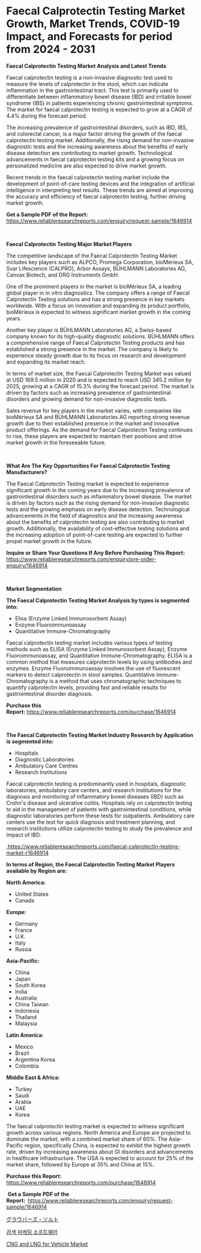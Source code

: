 <p><h1>Faecal Calprotectin Testing Market Growth, Market Trends, COVID-19 Impact, and Forecasts for period from 2024 - 2031</h1></p><p><strong>Faecal Calprotectin Testing Market Analysis and Latest Trends</strong></p>
<p><p>Faecal calprotectin testing is a non-invasive diagnostic test used to measure the levels of calprotectin in the stool, which can indicate inflammation in the gastrointestinal tract. This test is primarily used to differentiate between inflammatory bowel disease (IBD) and irritable bowel syndrome (IBS) in patients experiencing chronic gastrointestinal symptoms. The market for faecal calprotectin testing is expected to grow at a CAGR of 4.4% during the forecast period.</p><p>The increasing prevalence of gastrointestinal disorders, such as IBD, IBS, and colorectal cancer, is a major factor driving the growth of the faecal calprotectin testing market. Additionally, the rising demand for non-invasive diagnostic tests and the increasing awareness about the benefits of early disease detection are contributing to market growth. Technological advancements in faecal calprotectin testing kits and a growing focus on personalized medicine are also expected to drive market growth.</p><p>Recent trends in the faecal calprotectin testing market include the development of point-of-care testing devices and the integration of artificial intelligence in interpreting test results. These trends are aimed at improving the accuracy and efficiency of faecal calprotectin testing, further driving market growth.</p></p>
<p><strong>Get a Sample PDF of the Report:&nbsp;</strong> <a href="https://www.reliableresearchreports.com/enquiry/request-sample/1646914">https://www.reliableresearchreports.com/enquiry/request-sample/1646914</a></p>
<p>&nbsp;</p>
<p><strong>Faecal Calprotectin Testing Major Market Players</strong></p>
<p><p>The competitive landscape of the Faecal Calprotectin Testing Market includes key players such as ALPCO, Promega Corporation, bioMérieux SA, Svar Lifescience (CALPRO), Arbor Assays, BÜHLMANN Laboratories AG, Canvax Biotech, and DRG Instruments GmbH.</p><p>One of the prominent players in the market is bioMérieux SA, a leading global player in in vitro diagnostics. The company offers a range of Faecal Calprotectin Testing solutions and has a strong presence in key markets worldwide. With a focus on innovation and expanding its product portfolio, bioMérieux is expected to witness significant market growth in the coming years.</p><p>Another key player is BÜHLMANN Laboratories AG, a Swiss-based company known for its high-quality diagnostic solutions. BÜHLMANN offers a comprehensive range of Faecal Calprotectin Testing products and has established a strong presence in the market. The company is likely to experience steady growth due to its focus on research and development and expanding its market reach.</p><p>In terms of market size, the Faecal Calprotectin Testing Market was valued at USD 169.5 million in 2020 and is expected to reach USD 345.2 million by 2025, growing at a CAGR of 15.3% during the forecast period. The market is driven by factors such as increasing prevalence of gastrointestinal disorders and growing demand for non-invasive diagnostic tests.</p><p>Sales revenue for key players in the market varies, with companies like bioMérieux SA and BÜHLMANN Laboratories AG reporting strong revenue growth due to their established presence in the market and innovative product offerings. As the demand for Faecal Calprotectin Testing continues to rise, these players are expected to maintain their positions and drive market growth in the foreseeable future.</p></p>
<p>&nbsp;</p>
<p><strong>What Are The Key Opportunities For Faecal Calprotectin Testing Manufacturers?</strong></p>
<p><p>The Faecal Calprotectin Testing market is expected to experience significant growth in the coming years due to the increasing prevalence of gastrointestinal disorders such as inflammatory bowel disease. The market is driven by factors such as the rising demand for non-invasive diagnostic tests and the growing emphasis on early disease detection. Technological advancements in the field of diagnostics and the increasing awareness about the benefits of calprotectin testing are also contributing to market growth. Additionally, the availability of cost-effective testing solutions and the increasing adoption of point-of-care testing are expected to further propel market growth in the future.</p></p>
<p><strong>Inquire or Share Your Questions If Any Before Purchasing This Report:</strong> <a href="https://www.reliableresearchreports.com/enquiry/pre-order-enquiry/1646914">https://www.reliableresearchreports.com/enquiry/pre-order-enquiry/1646914</a></p>
<p>&nbsp;</p>
<p><strong>Market Segmentation</strong></p>
<p><strong>The Faecal Calprotectin Testing Market Analysis by types is segmented into:</strong></p>
<p><ul><li>Elisa (Enzyme Linked Immunosorbent Assay)</li><li>Enzyme Fluoroimmunoassay</li><li>Quantitative Immune-Chromatography</li></ul></p>
<p><p>Faecal calprotectin testing market includes various types of testing methods such as ELISA (Enzyme Linked Immunosorbent Assay), Enzyme Fluoroimmunoassay, and Quantitative Immune-Chromatography. ELISA is a common method that measures calprotectin levels by using antibodies and enzymes. Enzyme Fluoroimmunoassay involves the use of fluorescent markers to detect calprotectin in stool samples. Quantitative Immune-Chromatography is a method that uses chromatographic techniques to quantify calprotectin levels, providing fast and reliable results for gastrointestinal disorder diagnosis.</p></p>
<p><strong>Purchase this Report:&nbsp;</strong><a href="https://www.reliableresearchreports.com/purchase/1646914">https://www.reliableresearchreports.com/purchase/1646914</a></p>
<p>&nbsp;</p>
<p><strong>The Faecal Calprotectin Testing Market Industry Research by Application is segmented into:</strong></p>
<p><ul><li>Hospitals</li><li>Diagnostic Laboratories</li><li>Ambulatory Care Centres</li><li>Research Institutions</li></ul></p>
<p><p>Faecal calprotectin testing is predominantly used in hospitals, diagnostic laboratories, ambulatory care centers, and research institutions for the diagnosis and monitoring of inflammatory bowel diseases (IBD) such as Crohn's disease and ulcerative colitis. Hospitals rely on calprotectin testing to aid in the management of patients with gastrointestinal conditions, while diagnostic laboratories perform these tests for outpatients. Ambulatory care centers use the test for quick diagnosis and treatment planning, and research institutions utilize calprotectin testing to study the prevalence and impact of IBD.</p></p>
<p><a href="https://www.reliableresearchreports.com/faecal-calprotectin-testing-market-r1646914">&nbsp;https://www.reliableresearchreports.com/faecal-calprotectin-testing-market-r1646914</a></p>
<p><strong>In terms of Region, the Faecal Calprotectin Testing Market Players available by Region are:</strong></p>
<p>
    <p> <strong> North America: </strong>
        <ul>
            <li>United States</li>
            <li>Canada</li>
        </ul>
        </p> 
    <p> <strong> Europe: </strong>
        <ul>
            <li>Germany</li>
            <li>France</li>
            <li>U.K.</li>
            <li>Italy</li>
            <li>Russia</li>
        </ul>
        </p> 
    <p> <strong> Asia-Pacific: </strong>
        <ul>
            <li>China</li>
            <li>Japan</li>
            <li>South Korea</li>
            <li>India</li>
            <li>Australia</li>
            <li>China Taiwan</li>
            <li>Indonesia</li>
            <li>Thailand</li>
            <li>Malaysia</li>
        </ul>
        </p> 
    <p> <strong> Latin America: </strong>
        <ul>
            <li>Mexico</li>
            <li>Brazil</li>
            <li>Argentina Korea</li>
            <li>Colombia</li>
        </ul>
        </p> 
    <p> <strong> Middle East & Africa: </strong>
        <ul>
            <li>Turkey</li>
            <li>Saudi</li>
            <li>Arabia</li>
            <li>UAE</li>
            <li>Korea</li>
        </ul>
    </p>
    </p>
<p><p>The faecal calprotectin testing market is expected to witness significant growth across various regions. North America and Europe are projected to dominate the market, with a combined market share of 60%. The Asia-Pacific region, specifically China, is expected to exhibit the highest growth rate, driven by increasing awareness about GI disorders and advancements in healthcare infrastructure. The USA is expected to account for 25% of the market share, followed by Europe at 35% and China at 15%.</p></p>
<p><strong>Purchase this Report: </strong><a href="https://www.reliableresearchreports.com/purchase/1646914">https://www.reliableresearchreports.com/purchase/1646914</a></p>
<p>&nbsp;<strong>Get a Sample PDF of the Report:&nbsp;&nbsp;</strong><a href="https://www.reliableresearchreports.com/enquiry/request-sample/1646914">https://www.reliableresearchreports.com/enquiry/request-sample/1646914</a></p>
<p><strong></strong></p>
<p><p><a href="https://github.com/pepo3k/Market-Research-Report-List-1/blob/main/435097651396.md">グラウバーズ・ソルト</a></p><p><a href="https://github.com/vss5505pa7z1p/Market-Research-Report-List-2/blob/main/642728946214.md">검색 마케팅 소프트웨어</a></p><p><a href="https://issuu.com/reportprime-2/docs/cng-and-lng-for-vehicle-market-size-2030.pptx">CNG and LNG for Vehicle Market</a></p></p>